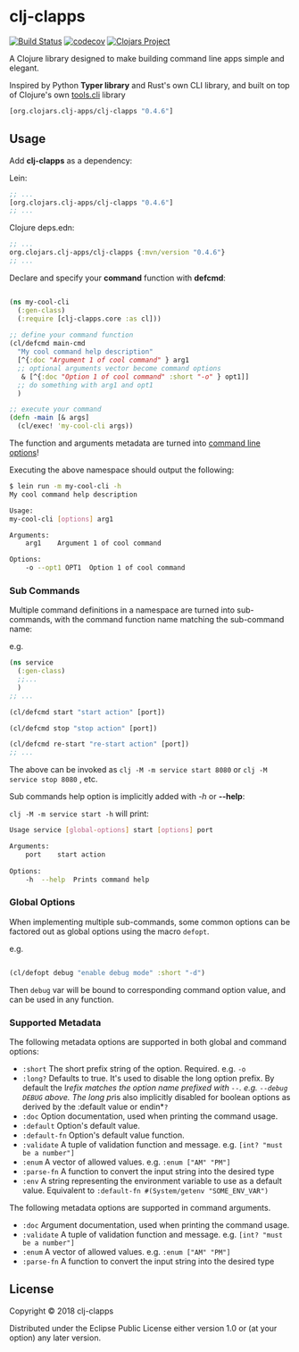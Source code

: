 # clj-clapps
[![Build Status](https://travis-ci.com/rinconjc/clj-clapps.svg?branch=master)](https://travis-ci.org/rinconj/clj-clapps)
[![codecov](https://codecov.io/gh/rinconjc/clj-clapps/branch/master/graph/badge.svg?token=yZjh3WWEp5)](https://codecov.io/gh/rinconjc/clj-clapps)
[![Clojars Project](https://img.shields.io/clojars/v/org.clojars.clj-clapps/clj-clapps.svg)](https://clojars.org/org.clojars.clj-clapps/clj-clapps)

A Clojure library designed to make building command line apps simple and elegant.

Inspired by Python **Typer library** and Rust's own CLI library, and built on top of Clojure's own [tools.cli](https://github.com/clojure/tools.cli) library


```clj
[org.clojars.clj-apps/clj-clapps "0.4.6"]
```

## Usage

Add **clj-clapps** as a dependency:

Lein:

```clojure
;; ...
[org.clojars.clj-apps/clj-clapps "0.4.6"]
;; ...
```

Clojure deps.edn:

```clojure
;; ...
org.clojars.clj-apps/clj-clapps {:mvn/version "0.4.6"}
;; ...

```

Declare and specify your **command** function with **defcmd**:


```clojure

(ns my-cool-cli
  (:gen-class)
  (:require [clj-clapps.core :as cl]))
    
;; define your command function
(cl/defcmd main-cmd
  "My cool command help description"
  [^{:doc "Argument 1 of cool command" } arg1
  ;; optional arguments vector become command options
   & [^{:doc "Option 1 of cool command" :short "-o" } opt1]]
  ;; do something with arg1 and opt1 
  )

;; execute your command
(defn -main [& args]
  (cl/exec! 'my-cool-cli args))
```

The function and arguments metadata are turned into [command line options](https://github.com/clojure/tools.cli)!

Executing the above namespace should output the following:

```bash
$ lein run -m my-cool-cli -h
My cool command help description

Usage:
my-cool-cli [options] arg1

Arguments:
    arg1	Argument 1 of cool command

Options:
	-o --opt1 OPT1	Option 1 of cool command
```

### Sub Commands

Multiple command definitions in a namespace are turned into sub-commands, with the command function name matching the sub-command name:

e.g.

```clojure
(ns service
  (:gen-class)
  ;;...
  )
;; ...

(cl/defcmd start "start action" [port])

(cl/defcmd stop "stop action" [port])

(cl/defcmd re-start "re-start action" [port])
;; ...
```
The above can be invoked as `clj -M -m service start 8080` or `clj -M service stop 8080` , etc.

Sub commands help option is implicitly added with *-h* or **--help**:

`clj -M -m service start -h` will print:

```bash
Usage service [global-options] start [options] port

Arguments:
	port	start action
    
Options:
	-h  --help	Prints command help
```



### Global Options

When implementing multiple sub-commands, some common options can be factored out as global options using the macro `defopt`.

e.g.

```clojure

(cl/defopt debug "enable debug mode" :short "-d")

```
Then `debug` var will be bound to corresponding command option value, and can be used in any function.

### Supported Metadata

The following metadata options are supported in both global and command options:

* `:short` The short prefix string of the option. Required. e.g. `-o`
* `:long?` Defaults to true. It's used to disable the long option prefix. By default the l*refix matches the option name prefixed with `--`. e.g. `--debug DEBUG` above. The long pr*is also implicitly disabled for boolean options as derived by the :default value or endin*`?`
* `:doc` Option documentation, used when printing the command usage.
* `:default` Option's default value.
* `:default-fn` Option's default value function.
* `:validate` A tuple of validation function and message. e.g. `[int? "must be a number"]`
* `:enum` A vector of allowed values. e.g. `:enum ["AM" "PM"]`
* `:parse-fn` A function to convert the input string into the desired type
* `:env` A string representing the environment variable to use as a default value. Equivalent to `:default-fn #(System/getenv "SOME_ENV_VAR")`
    
The following metadata options are supported in command arguments.


* `:doc` Argument documentation, used when printing the command usage.
* `:validate` A tuple of validation function and message. e.g. `[int? "must be a number"]`
* `:enum` A vector of allowed values. e.g. `:enum ["AM" "PM"]`
* `:parse-fn` A function to convert the input string into the desired type

## License

Copyright © 2018 clj-clapps

Distributed under the Eclipse Public License either version 1.0 or (at
your option) any later version.
    
